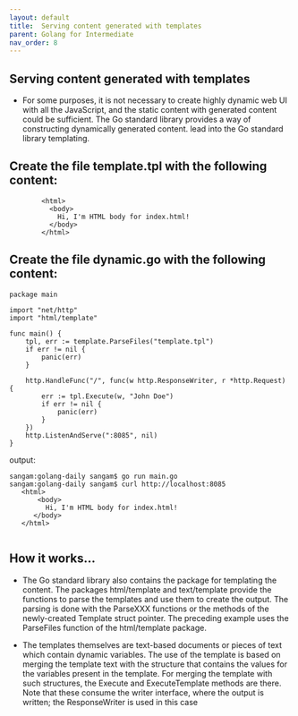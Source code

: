 ```yaml
---
layout: default
title:  Serving content generated with templates
parent: Golang for Intermediate
nav_order: 8
---
```



## Serving content generated with templates

- For some purposes, it is not necessary to create highly dynamic web UI with all the JavaScript, and the static content with generated content could be sufficient. The Go standard library provides a way of constructing dynamically generated content. 
lead into the Go standard library templating.


## Create the file template.tpl with the following content:

```
        <html>
          <body>
            Hi, I'm HTML body for index.html!
          </body>
        </html>

```
## Create the file dynamic.go with the following content:
```
package main

import "net/http"
import "html/template"

func main() {
	tpl, err := template.ParseFiles("template.tpl")
	if err != nil {
		panic(err)
	}

	http.HandleFunc("/", func(w http.ResponseWriter, r *http.Request) {
		err := tpl.Execute(w, "John Doe")
		if err != nil {
			panic(err)
		}
	})
	http.ListenAndServe(":8085", nil)
}
```
output:
```
sangam:golang-daily sangam$ go run main.go
sangam:golang-daily sangam$ curl http://localhost:8085
   <html>
       <body>
         Hi, I'm HTML body for index.html!
      </body>
   </html>


```

## How it works...

- The Go standard library also contains the package for templating the content. 
The packages html/template and text/template provide the functions to parse the templates and use them to create the output. 
The parsing is done with the ParseXXX functions or the methods of the newly-created Template struct pointer. 
The preceding example uses the ParseFiles function of the html/template package.

- The templates themselves are text-based documents or pieces of text which contain dynamic variables.
The use of the template is based on merging the template text with the structure that contains the values for the variables present in the template. 
For merging the template with such structures, the Execute and ExecuteTemplate methods are there. 
Note that these  consume the writer interface, where the output is written; the ResponseWriter is used in this case

